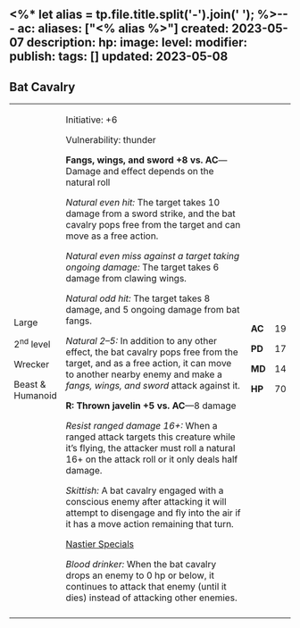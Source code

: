 <%* let alias = tp.file.title.split('-').join(' '); %>---
ac: 
aliases: ["<% alias %>"]
created: 2023-05-07
description: 
hp: 
image: 
level: 
modifier: 
publish: 
tags: []
updated: 2023-05-08
---

## Bat Cavalry

<table>
<colgroup>
<col style="width: 16%" />
<col style="width: 72%" />
<col style="width: 5%" />
<col style="width: 5%" />
</colgroup>
<tbody>
<tr class="odd">
<td><p>Large</p>
<p>2<sup>nd</sup> level</p>
<p>Wrecker</p>
<p>Beast &amp; Humanoid</p></td>
<td><p>Initiative: +6</p>
<p>Vulnerability: thunder</p>
<p><strong>Fangs, wings, and sword +8 vs. AC</strong>—Damage and effect
depends on the natural roll</p>
<p><em>Natural even hit:</em> The target takes 10 damage from a sword
strike, and the bat cavalry pops free from the target and can move as a
free action.</p>
<p><em>Natural even miss against a target taking ongoing damage:</em>
The target takes 6 damage from clawing wings.</p>
<p><em>Natural odd hit:</em> The target takes 8 damage, and 5 ongoing
damage from bat fangs.</p>
<p><em>Natural 2–5:</em> In addition to any other effect, the bat
cavalry pops free from the target, and as a free action, it can move to
another nearby enemy and make a <em>fangs, wings, and sword</em> attack
against it.</p>
<p><strong>R: Thrown javelin +5 vs. AC</strong>—8 damage</p>
<p><em>Resist ranged damage 16+:</em> When a ranged attack targets this
creature while it’s flying, the attacker must roll a natural 16+ on the
attack roll or it only deals half damage.</p>
<p><em>Skittish:</em> A bat cavalry engaged with a conscious enemy after
attacking it will attempt to disengage and fly into the air if it has a
move action remaining that turn.</p>
<p><u>Nastier Specials</u></p>
<p><em>Blood drinker:</em> When the bat cavalry drops an enemy to 0 hp
or below, it continues to attack that enemy (until it dies) instead of
attacking other enemies.</p></td>
<td><p><strong>AC</strong></p>
<p><strong>PD</strong></p>
<p><strong>MD</strong></p>
<p><strong>HP</strong></p></td>
<td><p>19</p>
<p>17</p>
<p>14</p>
<p>70</p></td>
</tr>
<tr class="even">
<td></td>
<td></td>
<td></td>
<td></td>
</tr>
</tbody>
</table>
